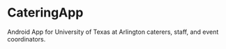 # CateringApp

Android App for University of Texas at Arlington caterers, staff, and event coordinators.
